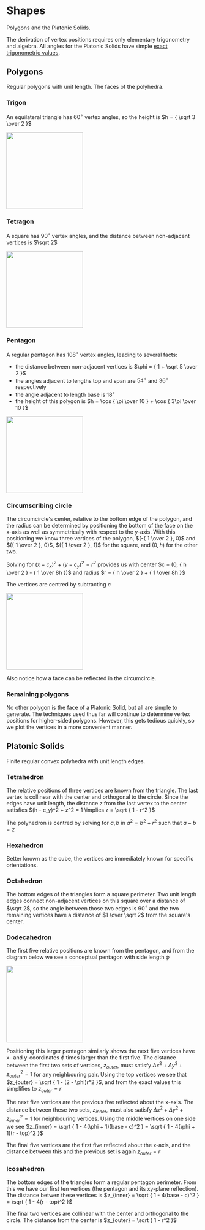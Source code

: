 # Shapes

Polygons and the Platonic Solids.

The derivation of vertex positions requires only elementary trigonometry and algebra.
All angles for the Platonic Solids have simple [exact trigonometric values](https://en.wikipedia.org/wiki/Exact_trigonometric_values).

## Polygons

Regular polygons with unit length. The faces of the polyhedra.

### Trigon

An equilateral triangle has $60^\circ$ vertex angles, so the height is $h = { \sqrt 3 \over 2 }$

<img src="https://github.com/justincredible/Demos/assets/3183562/d1da94a8-8314-47f0-81cb-6e5ae63ed4a2" height="200" width="200" >

### Tetragon

A square has $90^\circ$ vertex angles, and the distance between non-adjacent vertices is $\sqrt 2$

<img src="https://github.com/justincredible/Demos/assets/3183562/375048da-4714-43d7-9a2f-d6b0cd5bacbe" height="200" width="200" >

### Pentagon

A regular pentagon has $108^\circ$ vertex angles, leading to several facts:
- the distance between non-adjacent vertices is $\phi = { 1 + \sqrt 5 \over 2 }$
- the angles adjacent to lengths top and span are $54^\circ$ and $36^\circ$ respectively
- the angle adjacent to length base is $18^\circ$
- the height of this polygon is $h = \cos { \pi \over 10 } + \cos { 3\pi \over 10 }$

<img src="https://github.com/justincredible/Demos/assets/3183562/85945636-84f9-492e-84a6-d25b501313a6" height="200" width="200" >

### Circumscribing circle

The circumcircle's center, relative to the bottom edge of the polygon,
and the radius can be determined by positioning the bottom of the face on the x-axis
as well as symmetrically with respect to the y-axis.
With this positioning we know three vertices of the polygon,
$(-{ 1 \over 2 }, 0)$ and $({ 1 \over 2 }, 0)$, $({ 1 \over 2 }, 1)$ for the square, and $(0, h)$ for the other two.

Solving for $(x - c_x)^2 + (y - c_y)^2 = r^2$ provides us with
center $c = (0, { h \over 2 } - { 1 \over 8h })$ and
radius $r = { h \over 2 } + { 1 \over 8h }$

The vertices are centred by subtracting $c$

<img src="https://github.com/justincredible/Demos/assets/3183562/1bed5bcd-f34e-4ece-84be-e254bfde83dd" height="200" width="200" >

Also notice how a face can be reflected in the circumcircle.

### Remaining polygons

No other polygon is the face of a Platonic Solid, but all are simple to generate.
The techniques used thus far will continue to determine vertex positions for higher-sided polygons.
However, this gets tedious quickly,
so we plot the vertices in a more convenient manner.

## Platonic Solids

Finite regular convex polyhedra with unit length edges.

### Tetrahedron

The relative positions of three vertices are known from the triangle.
The last vertex is collinear with the center and orthogonal to the circle.
Since the edges have unit length, the distance $z$
from the last vertex to the center satisfies $(h - c_y)^2 + z^2 = 1 \implies z = \sqrt { 1 - r^2 }$

The polyhedron is centred by solving for $a, b$ in $a^2 = b^2 + r^2$ such that $a - b = z$

### Hexahedron

Better known as the cube, the vertices are immediately known for specific orientations.

### Octahedron

The bottom edges of the triangles form a square perimeter.
Two unit length edges connect non-adjacent vertices on this square over a distance of $\sqrt 2$,
so the angle between those two edges is $90^\circ$
and the two remaining vertices have a distance of $1 \over \sqrt 2$ from the square's center.

### Dodecahedron

The first five relative positions are known from the pentagon,
and from the diagram below we see a conceptual pentagon with side length $\phi$

<img src="https://github.com/justincredible/Demos/assets/3183562/0707ca75-8411-44eb-8480-94ffb8576a9b" height="200" width="200" >

Positioning this larger pentagon similarly shows the next five vertices have x- and y-coordinates $\phi$ times larger than the first five.
The distance between the first two sets of vertices, $z_{outer}$,
must satisfy ${\Delta x}^2 + {\Delta y}^2 + z_{outer}^2 = 1$ for any neighbouring pair.
Using the top vertices we see that $z_{outer} = \sqrt { 1 - (2 - \phi)r^2 }$,
and from the exact values this simplifies to $z_{outer} = r$

The next five vertices are the previous five reflected about the x-axis.
The distance between these two sets, $z_{inner}$,
must also satisfy ${\Delta x}^2 + {\Delta y}^2 + z_{inner}^2 = 1$ for neighbouring vertices.
Using the middle vertices on one side we see $z_{inner} = \sqrt { 1 - 4(\phi + 1)(base - c)^2 }  = \sqrt { 1 - 4(\phi + 1)(r - top)^2 }$

The final five vertices are the first five reflected about the x-axis,
and the distance between this and the previous set is again $z_{outer} = r$

### Icosahedron

The bottom edges of the triangles form a regular pentagon perimeter.
From this we have our first ten vertices (the pentagon and its xy-plane reflection).
The distance betwen these vertices is $z_{inner} = \sqrt { 1 - 4(base - c)^2 }  = \sqrt { 1 - 4(r - top)^2 }$

The final two vertices are collinear with the center and orthogonal to the circle.
The distance from the center is $z_{outer} = \sqrt { 1 - r^2 }$
